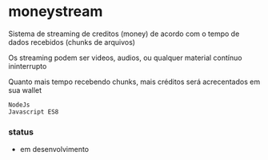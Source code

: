 # moneystream

Sistema de streaming de creditos (money) de acordo com o tempo de dados recebidos (chunks de arquivos)

Os streaming podem ser videos, audios, ou qualquer material contínuo ininterrupto

Quanto mais tempo recebendo chunks, mais créditos será acrecentados em sua wallet


```
NodeJs
Javascript ES8
```

### status
- em desenvolvimento
